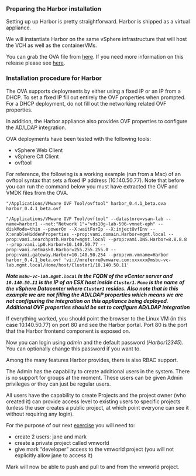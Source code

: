 
### Preparing the Harbor installation

Setting up up Harbor is pretty straightforward. Harbor is shipped as a virtual appliance.

We will instantiate Harbor on the same vSphere infrastructure that will host the VCH as well as the containerVMs.

You can grab the OVA file from [here](https://github.com/vmware/harbor/releases/download/0.4.1/harbor_0.4.1_beta.ova). If you need more information on this release please see [here](https://github.com/vmware/harbor/releases/tag/0.4.1).

### Installation procedure for Harbor

The OVA supports deployments by either using a fixed IP or an IP from a DHCP. To set a fixed IP fill out entirely the OVF properties when prompted. For a DHCP deployment, do not fill out the networking related OVF properties.

In addition, the Harbor appliance also provides OVF properties to configure the AD/LDAP integration.

OVA deployments have been tested with the following tools:
- vSphere Web Client
- vSphere C# Client
- ovftool

For reference, the following is a working example (run from a Mac) of an ovftool syntax that sets a fixed IP address (10.140.50.77). Note that before you can run the command below you must have extracted the OVF and VMDK files from the OVA.

```
"/Applications/VMware OVF Tool/ovftool" harbor_0.4.1_beta.ova harbor_0.4.1_beta.ovf

"/Applications/VMware OVF Tool/ovftool" --datastore=vsan-lab --name=harbor1 --net:"Network 1"="vds10g-lab-506-vmnet-eph" --diskMode=thin --powerOn --X:waitForIp --X:injectOvfEnv --X:enableHiddenProperties --prop:vami.domain.Harbor=mgmt.local --prop:vami.searchpath.Harbor=mgmt.local --prop:vami.DNS.Harbor=8.8.8.8 --prop:vami.ip0.Harbor=10.140.50.77 --prop:vami.netmask0.Harbor=255.255.255.0 --prop:vami.gateway.Harbor=10.140.50.254 --prop:vm.vmname=Harbor harbor_0.4.1_beta.ovf 'vi://mreferre@vmware.com:xxxxxx@msbu-vc-lab.mgmt.local/Home/host/Cluster1/10.140.50.11'
```
***Note `msbu-vc-lab.mgmt.local` is the FQDN of the vCenter server and `10.140.50.11` is the IP of an ESX host inside `Cluster1`. `Home` is the name of the vSphere Datacenter where `Cluster1` resides. Also note that in this example we are not filling the AD/LDAP properties which means we are not configuring the integration on this appliance being deployed. Additional OVF properties should be set to configure AD/LDAP integration***

If everything worked, you should point the browser to the Linux VM (in this case 10.140.50.77) on port 80 and see the Harbor portal. Port 80 is the port that the Harbor frontend component is exposed on.

Now you can login using _admin_ and the default password (_Harbor12345_). You can optionally change this password if you want to.

Among the many features Harbor provides, there is also RBAC support.

The Admin has the capability to create additional users in the system. There is no support for groups at the moment. These users can be given Admin privileges or they can just be regular users.

All users have the capability to create Projects and the project owner (who created it) can provide access level to existing users to specific projects (unless the user creates a public project, at which point everyone can see it without requiring any login).   

For the purpose of our next [exercise](using-harbor.md) you will need to:

- create 2 users: jane and mark
- create a private project called vmworld
- give mark “developer” access to the vmworld project (you will not explicitly allow jane to access it)

Mark will now be able to push and pull to and from the vmworld project.
